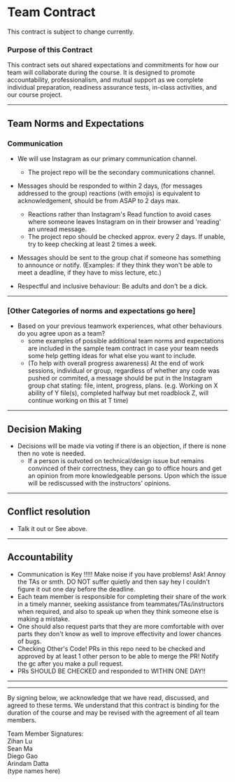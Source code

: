 # Team Contract

This contract is subject to change currently.
### Purpose of this Contract

This contract sets out shared expectations and commitments for how our team will collaborate during the course. It is designed to promote accountability, professionalism, and mutual support as we complete individual preparation, readiness assurance tests, in-class activities, and our course project.

---
## Team Norms and Expectations

### Communication

* We will use Instagram as our primary communication channel. 
  * The project repo will be the secondary communications channel.
* Messages should be responded to within 2 days, (for messages addressed to the group) reactions (with emojis) is equivalent to acknowledgement, should be
from ASAP to 2 days max.
  * Reactions rather than Instagram's Read function to avoid cases where someone leaves Instagram on in their browser and 'reading' an unread message. 
  * The project repo should be checked approx. every 2 days. If unable, try to keep checking at least 2 times a week.
* Messages should be sent to the group chat if someone has something to announce or notify. (Examples: if they think they won't be able to meet a deadline, if they have to miss lecture, etc.)

* Respectful and inclusive behaviour: Be adults and don't be a dick.
---

### [Other Categories of norms and expectations go here]

* Based on your previous teamwork experiences, what other behaviours do you agree upon as a team?
    - some examples of possible additional team norms and expectations are included in the sample team contract in case your team needs some help getting ideas for what else you want to include.
    - (To help with overall progress awareness) At the end of work sessions, individual or group, regardless of whether any code was pushed or commited, a message should be put in the Instagram group chat stating: file, intent, progress, plans. (e.g. Working on X ability of Y file(s), completed halfway but met roadblock Z, will continue working on this at T time)
---

## Decision Making

* Decisions will be made via voting if there is an objection, if there is none then no vote is needed.
  * If a person is outvoted on technical/design issue but remains convinced of their correctness, they can go to office hours and get an opinion from more knowledgeable persons. Upon which the issue will be rediscussed with the instructors' opinions.
---
## Conflict resolution

* Talk it out or See above.
---

## Accountability
* Communication is Key !!!!! Make noise if you have problems! Ask! Annoy the TAs or smth. DO NOT suffer quietly and then say hey I couldn't figure it out one day before the deadline. 
* Each team member is responsible for completing their share of the work in a timely manner, seeking assistance from teammates/TAs/instructors when required, and also to speak up when they think someone else is making a mistake.
* One should also request parts that they are more comfortable with over parts they don't know as well to improve effectivity and lower chances of bugs.
* Checking Other's Code! PRs in this repo need to be checked and approved by at least 1 other person to be able to merge the PR! Notify the gc after you make a pull request.
* PRs SHOULD BE CHECKED and responded to WITHIN ONE DAY!!
---

---

By signing below, we acknowledge that we have read, discussed, and agreed to these terms. We understand that this contract is binding for the duration of the course and may be revised with the agreement of all team members.

Team Member Signatures:\
Zihan Lu\
Sean Ma\
Diego Gao\
Arindam Datta\
(type names here)
